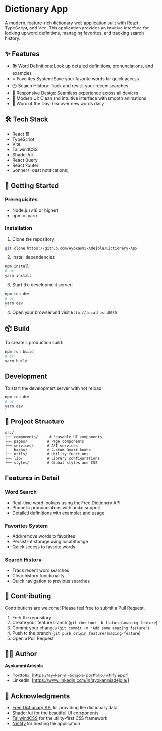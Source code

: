 # Dictionary App

A modern, feature-rich dictionary web application built with React, TypeScript, and Vite. This application provides an intuitive interface for looking up word definitions, managing favorites, and tracking search history.



## ✨ Features

- 📚 Word Definitions: Look up detailed definitions, pronunciations, and examples
- ⭐ Favorites System: Save your favorite words for quick access
- 🕒 Search History: Track and revisit your recent searches
- 📱 Responsive Design: Seamless experience across all devices
- 🎨 Modern UI: Clean and intuitive interface with smooth animations
- 🌟 Word of the Day: Discover new words daily

## 🛠️ Tech Stack

- React 18
- TypeScript
- Vite
- TailwindCSS
- Shadcn/ui
- React Query
- React Router
- Sonner (Toast notifications)

## 🚀 Getting Started

### Prerequisites

- Node.js (v16 or higher)
- npm or yarn

### Installation

1. Clone the repository:
```bash
git clone https://github.com/Ayokanmi-Adejola/Dictionary-App
```

2. Install dependencies:
```bash
npm install
# or
yarn install
```

3. Start the development server:
```bash
npm run dev
# or
yarn dev
```

4. Open your browser and visit `http://localhost:8080`

## 📦 Build

To create a production build:

```bash
npm run build
# or
yarn build
```

## Development

To start the development server with hot reload:

```bash
npm run dev
# or
yarn dev
```

## 📁 Project Structure

```
src/
├── components/     # Reusable UI components
├── pages/         # Page components
├── services/      # API services
├── hooks/         # Custom React hooks
├── utils/         # Utility functions
├── lib/           # Library configurations
└── styles/        # Global styles and CSS
```

## Features in Detail

### Word Search
- Real-time word lookups using the Free Dictionary API
- Phonetic pronunciations with audio support
- Detailed definitions with examples and usage

### Favorites System
- Add/remove words to favorites
- Persistent storage using localStorage
- Quick access to favorite words

### Search History
- Track recent word searches
- Clear history functionality
- Quick navigation to previous searches

## 🤝 Contributing

Contributions are welcome! Please feel free to submit a Pull Request.

1. Fork the repository
2. Create your feature branch (`git checkout -b feature/amazing-feature`)
3. Commit your changes (`git commit -m 'Add some amazing feature'`)
4. Push to the branch (`git push origin feature/amazing-feature`)
5. Open a Pull Request



## 👨‍💻 Author

**Ayokanmi Adejola**

- Portfolio: [https://ayokanmi-adejola-portfolio.netlify.app/]
- LinkedIn: [https://www.linkedin.com/in/ayokanmiadejola/]

## 🙏 Acknowledgments

- [Free Dictionary API](https://dictionaryapi.dev/) for providing the dictionary data
- [Shadcn/ui](https://ui.shadcn.com/) for the beautiful UI components
- [TailwindCSS](https://tailwindcss.com/) for the utility-first CSS framework
- [Netlify](https://www.netlify.com/) for hosting the application

